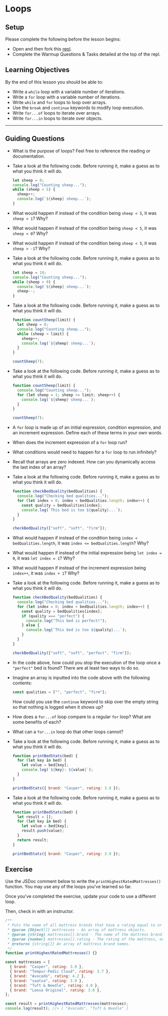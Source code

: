 # Loops

## Setup

Please complete the following before the lesson begins:

- Open and then fork this [repl](https://replit.com/@Pursuit/Warmup-Loops#index.js).
- Complete the Warmup Questions & Tasks detailed at the top of the repl.

## Learning Objectives

By the end of this lesson you should be able to:

- Write a `while` loop with a variable number of iterations.
- Write a `for` loop with a variable number of iterations.
- Write `while` and `for` loops to loop over arrays.
- Use the `break` and `continue` keywords to modify loop execution.
- Write `for...of` loops to iterate over arrays.
- Write `for...in` loops to iterate over objects.

---

## Guiding Questions

- What is the purpose of loops? Feel free to reference the reading or documentation.

- Take a look at the following code. Before running it, make a guess as to what you think it will do.

  ```js
  let sheep = 0;
  console.log("Counting sheep...");
  while (sheep < 5) {
    sheep++;
    console.log(`${sheep} sheep...`);
  }
  ```

- What would happen if instead of the condition being `sheep < 5`, it was `sheep < 1`? Why?

- What would happen if instead of the condition being `sheep < 5`, it was `sheep < 0`? Why?

- What would happen if instead of the condition being `sheep < 5`, it was `sheep > -1`? Why?

- Take a look at the following code. Before running it, make a guess as to what you think it will do.

  ```js
  let sheep = 10;
  console.log("Counting sheep...");
  while (sheep > 0) {
    console.log(`${sheep} sheep...`);
    sheep--;
  }
  ```

- Take a look at the following code. Before running it, make a guess as to what you think it will do.

  ```js
  function countSheep(limit) {
    let sheep = 0;
    console.log("Counting sheep...");
    while (sheep < limit) {
      sheep++;
      console.log(`${sheep} sheep...`);
    }
  }

  countSheep(7);
  ```

- Take a look at the following code. Before running it, make a guess as to what you think it will do.

  ```js
  function countSheep(limit) {
    console.log("Counting sheep...");
    for (let sheep = 1; sheep <= limit; sheep++) {
      console.log(`${sheep} sheep...`);
    }
  }

  countSheep(7);
  ```

- A `for` loop is made up of an initial expression, condition expression, and an increment expression. Define each of these terms in your own words.

- When does the increment expression of a `for` loop run?

- What conditions would need to happen for a `for` loop to run infinitely?

- Recall that arrays are zero indexed. How can you dynamically access the last index of an array?

- Take a look at the following code. Before running it, make a guess as to what you think it will do.

  ```js
  function checkBedQuality(bedQualities) {
    console.log("Checking bed qualities...");
    for (let index = 0; index < bedQualities.length; index++) {
      const quality = bedQualities[index];
      console.log(`This bed is too ${quality}...`);
    }
  }

  checkBedQuality(["soft", "soft", "firm"]);
  ```

- What would happen if instead of the condition being `index < bedQualities.length`, it was `index <= bedQualities.length`? Why?

- What would happen if instead of the initial expression being `let index = 0`, it was `let index = 1`? Why?

- What would happen if instead of the increment expression being `index++`, it was `index + 1`? Why?

- Take a look at the following code. Before running it, make a guess as to what you think it will do.

  ```js
  function checkBedQuality(bedQualities) {
    console.log("Checking bed qualities...");
    for (let index = 0; index < bedQualities.length; index++) {
      const quality = bedQualities[index];
      if (quality === "perfect") {
        console.log("This bed is perfect!");
      } else {
        console.log(`This bed is too ${quality}...`);
      }
    }
  }

  checkBedQuality(["soft", "soft", "perfect", "firm"]);
  ```

- In the code above, how could you stop the execution of the loop once a `"perfect"` bed is found? There are at least two ways to do so.

- Imagine an array is inputted into the code above with the following contents:

  ```js
  const qualities = ["", "perfect", "firm"];
  ```

  How could you use the `continue` keyword to skip over the empty string so that nothing is logged when it shows up?

- How does a `for...of` loop compare to a regular `for` loop? What are some benefits of each?

- What can a `for...in` loop do that other loops cannot?

- Take a look at the following code. Before running it, make a guess as to what you think it will do.

  ```js
  function printBedStats(bed) {
    for (let key in bed) {
      let value = bed[key];
      console.log(`${key}: ${value}`);
    }
  }

  printBedStats({ brand: "Casper", rating: 3.9 });
  ```

- Take a look at the following code. Before running it, make a guess as to what you think it will do.

  ```js
  function printBedStats(bed) {
    let result = [];
    for (let key in bed) {
      let value = bed[key];
      result.push(value);
    }
    return result;
  }

  printBedStats({ brand: "Casper", rating: 3.9 });
  ```

## Exercise

Use the JSDoc comment below to write the `printHighestRatedMattresses()` function. You may use any of the loops you've learned so far.

Once you've completed the exercise, update your code to use a different loop.

Then, check in with an instructor.

```js
/**
 * Puts the name of all mattress brands that have a rating equal to or greater than 4.0 into an array.
 * @param {Object[]} mattresses - An array of mattress objects.
 * @param {string} mattresses[].brand - The name of the mattress brand.
 * @param {number} mattresses[].rating - The rating of the mattress, out of 5.
 * @returns {string[]} An array of mattress brand names.
 */
function printHighestRatedMattresses() {}

const mattresses = [
  { brand: "Casper", rating: 3.9 },
  { brand: "Tempur-Pedic Cloud", rating: 3.7 },
  { brand: "Avocado", rating: 4.2 },
  { brand: "saatva", rating: 3.9 },
  { brand: "Tuft & Needle", rating: 4.0 },
  { brand: "Leesa Original", rating: 3.6 },
];

const result = printHighestRatedMattresses(mattresses);
console.log(result); //> [ "Avocado", "Tuft & Needle" ]
```

